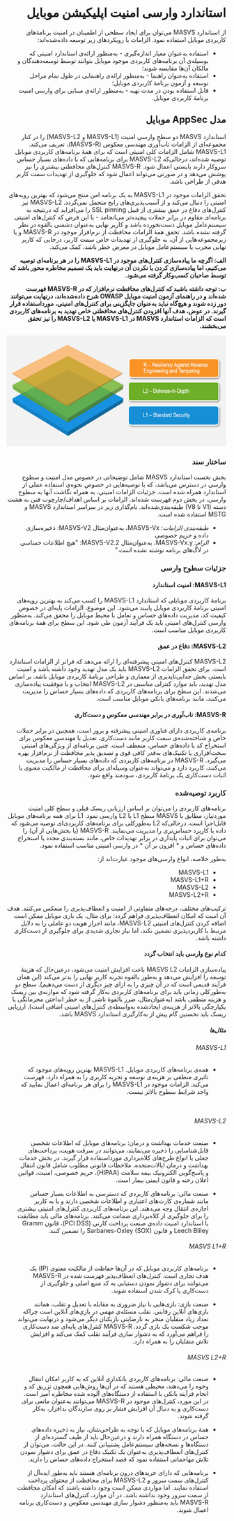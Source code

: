 <div dir="rtl" markdown="1">

# استاندارد وارسی امنیت اپلیکیشن موبایل

از استاندارد MASVS می‌توان برای ایجاد سطحی از اطمینان در امنیت برنامۀهای کاربردی موبایل استفاده نمود. الزامات با رویکردهای زیر توسعه داده‌شده‌اند:

- استفاده به‌عنوان معیار اندازه‌گیری - به‌منظور ارائه‌ی استاندارد امنیتی که بوسیله‌ی آن برنامه‌های کاربردی موجود موبایل بتوانند توسط توسعه‌دهندگان و مالکان آن‌ها مقایسه شوند؛
- استفاده به‌عنوان راهنما - به‌منطور ارائه‌ی راهنمایی در طول تمام مراحل توسعه و آزمون برنامۀ کاربردی موبایل؛
- قابل استفاده بودن در مدت تهیه - به‌منظور ارائه‌ی مبنایی برای وارسی امنیت برنامۀ کاربردی موبایل.

## مدل AppSec موبایل

استاندارد MASVS دو سطح وارسی امنیت (MASVS-L1 و MASVS-L2) را در کنار مجموعه‌ای از الزامات تاب‌آوری مهندسی معکوس (MASVS-R)، تعریف می‌کند. MASVS-L1 شامل الزامات کلی امنیتی است که برای همۀ برنامه‌های کاربردی موبایل توصیه شده‌اند، درحالی‌که MASVS-L2 برای برنامه‌هایی که با داده‌های بسیار حساس سروکار دارند بایستی اعمال شود. MASVS-R کنترل‌های محافظتی بیشتری را نیز پوشش می‌دهد و در صورتی می‌تواند اعمال شود که جلوگیری از تهدیدات سمت کاربر هدفی از طراحی باشد.

تحقق الزامات موجود در MASVS-L1 به یک برنامه امن منتج می‌شود که بهترین رویه‌های امنیتی را دنبال می‌کند و از آسیب‌پذیری‌های رایج متحمل نمی‌گردد. MASVS-L2 نیز کنترل‌های دفاع در عمق بیشتری از قبیل SSL pinning را می‌افزاید که درنتیجه به برنامه‌ای مقاوم در برابر حملات پیچیده‌تر می‌انجامد - با این فرض که کنترل‌های امنیتی سیستم‌عامل موبایل دست‌نخورده باشد و کاربر نهایی به‌عنوان دشمنی بالقوه در نظر گرفته نشده باشد. تحقق همهٔ الزامات محافظت از نرم‌افزار موجود در MASVS-R و یا زیرمجموعه‌هایی از آن، به جلوگیری از تهدیدات خاص سمت کاربر، درجایی که کاربر نهایی مخرب یا سیستم‌عامل موبایل در معرض خطر باشد، کمک می‌کند.

**الف: اگرچه ما پیاده‌سازی کنترل‌های موجود در MASVS-L1 را در هر برنامه‌ای توصیه می‌کنیم، اما پیاده‌سازی کردن یا نکردن آن درنهایت باید یک تصمیم مخاطره محور باشد که توسط صاحبان کسب‌وکار گرفته می‌شود.**

**ب: توجه داشته باشید که کنترل‌های محافظت نرم‌افزار که در MASVS-R فهرست شده‌اند و در راهنمای آزمون امنیت موبایل OWASP شرح داده‌شده‌اند، درنهایت می‌توانند دور زده شوند و هیچ‌گاه نباید به‌عنوان جایگزینی برای کنترل‌های امنیتی، مورداستفاده قرار گیرند. در عوض، هدف آنها افزودن کنترل‌های محافظتی خاص تهدید به برنامه‌های کاربردی است که الزامات استاندارد MASVS در MASVS-L1 یا MASVS-L2 را نیز تحقق می‌بخشند.**

<img src="images/masvs-levels-new.jpg" title="Verification Levels" width="600px" height="253px" />

### ساختار سند

بخش نخست استاندارد MASVS شامل توضیحاتی در خصوص مدل امنیت و سطوح وارسی در دسترس می‌باشد، که با توصیه‌هایی در خصوص نحوه‌ی استفاده عملی از استاندارد همراه شده است. جزئیات الزامات امنیتی، به همراه نگاشت آنها به سطوح وارسی، در بخش دوم فهرست شده‌اند. الزامات بر اساس اهداف/چارچوب فنی به هشت دسته (V1 تا V8) طبقه‌بندی‌شده‌اند. نام‌گذاری زیر در سراسر استاندارد MASVS و MSTG استفاده شده است.
- *طبقه‌بندی الزامات:* MASVS-Vx، به‌عنوان‌مثال MASVS-V2: ذخیره‌سازی داده و حریم خصوصی
- *الزام:* MASVS-Vx.y، به‌عنوان‌مثال MASVS-V2.2: "هیچ اطلاعات حساسی در لاگ‌های برنامه نوشته‌ نشده است."

### جزئیات سطوح وارسی

#### MASVS-L1: امنیت استاندارد

برنامهٔ کاربردی موبایلی که استاندارد MASVS-L1 را کسب می‌کند به بهترین رویه‌های امنیتی برنامهٔ کاربردی موبایل پایبند می‌شود. این موضوع، الزامات پایه‌ای در خصوص کیفیت کد، مدیریت داده‌های حساس و تعامل با محیط موبایل را محقق می‌کند. به‌منظور وارسی کنترل‌های امنیتی باید یک فرآیند آزمون طی شود. این سطح برای همهٔ برنامه‌های کاربردی موبایل مناسب است.

#### MASVS-L2: دفاع در عمق

MASVS-L2 کنترل‌های امنیتی پیشرفته‌ای را ارائه می‌دهد که فراتر از الزامات استاندارد است. برای تحقق الزامات MASVS-L2 باید یک مدل تهدید وجود داشته باشد و امنیت بایستی بخش جدایی‌ناپذیری از معماری و طراحی برنامۀ کاربردی موبایل باشد. بر اساس مدل تهدید، باید موارد کنترلی مناسبی در MASVS-L2 انتخاب و با موفقیت پیاده‌سازی می‌شدند. این سطح برای برنامه‌های کاربردی که داده‌های بسیار حساس را مدیریت می‌کنند، مانند برنامه‌های بانکی موبایل مناسب است.

#### MASVS-R: تاب‌آوری در برابر مهندسی معکوس و دست‌کاری

برنامه‌ی کاربردی دارای فناوری امنیتی پیشرفته و بروز است، همچنین در برابر حملات خاص و شناخته‌شده‌ی سمت کاربر مانند دست‌کاری، تعدیل یا مهندسی معکوس برای استخراج کد یا داده‌های حساس، منعطف است. چنین برنامه‌ای از ویژگی‌های امنیتی سخت‌افزاری یا تکنیک‌های به‌قدر کافی قوی و تصدیق پذیر محافظت از نرم‌افزار بهره می‌گیرد. MASVS-R در برنامه‌های کاربردی که داده‌های بسیار حساس را مدیریت می‌کنند، کاربرد دارد و می‌تواند به‌عنوان وسیله‌ای برای محافظت از مالکیت معنوی یا اثبات دست‌کاری یک برنامهٔ کاربردی، سودمند واقع شود.

### کاربرد توصیه‌شده

برنامه‌های کاربردی را می‌توان بر اساس ارزیابی ریسک قبلی و سطح کلی امنیت موردنیاز، مطابق با MASVS سطح L1 یا L2 وارسی نمود. L1 برای همه برنامه‌های موبایل قابل‌اجرا است، درحالی‌که L2 به‌طورکلی برای برنامه‌های کاربردی‌ای توصیه می‌شود که داده یا کاربرد حساس‌تری را مدیریت می‌نمایند. MASVS-R (یا بخش‌هایی از آن) را می‌توان برای اثبات پایداری در برابر تهدیدات خاص، مانند بسته‌بندی مجدد یا استخراج داده‌های حساس و * افزون بر آن * در وارسی امنیتی مناسب استفاده نمود.

به‌طور خلاصه، انواع وارسی‌های موجود عبارت‌اند از:

- MASVS-L1
- MASVS-L1+R
- MASVS-L2
- MASVS-L2+R

ترکیب‌های مختلف، درجه‌های متفاوتی از امنیت و انعطاف‌پذیری را منعکس می‌کنند. هدف آن است که امکان انعطاف‌پذیری فراهم گردد: برای مثال، یک بازی موبایل ممکن است اضافه کردن کنترل‌های امنیتی MASVS-L2، مانند احراز هویت دو عاملی را به دلایل مرتبط با کاربردپذیری تضمین نکند، اما نیاز تجاری شدیدی برای جلوگیری از دست‌کاری داشته باشد.

#### کدام نوع وارسی باید انتخاب گردد

پیاده‌سازی الزامات MASVS L2 باعث افزایش امنیت می‌شود، درعین‌حال که هزینهٔ توسعه را افزایش می‌دهد و به‌طور بالقوه تجربه کاربر نهایی را بدتر می‌کند (این همان فرآیند قدیمی است که در آن چیزی را به ازای چیز دیگری از دست می‌دهیم). سطح دو به‌طورکلی زمانی باید برای برنامه‌های کاربردی به‌کار گرفته شود که موازنه‌ی بین ریسک و هزینه منطقی باشد (به‌عنوان‌مثال، ضرر بالقوهٔ ناشی از به خطر انداختن محرمانگی یا یکپارچگی بالاتر از هزینه‌ی ایجادشده به‌واسطه‌ی کنترل‌های امنیتی اضافی است). ارزیابی ریسک باید نخستین گام پیش از به‌کارگیری استاندارد MASVS باشد.

##### مثال‌ها

###### MASVS-L1

- همه‌ی برنامه‌های کاربردی موبایل. MASVS-L1 بهترین رویه‌های موجود که تاثیری منطقی بر هزینه‌ی توسعه و تجربه کاربری را به همراه دارد، فهرست می‌کند. الزامات موجود در MASVS-L1 را برای هر برنامه‌ای اعمال نمایید که واجد شرایط سطوح بالاتر نیست.

<div style="page-break-after: always; visibility: hidden">
\pagebreak
</div>

###### MASVS-L2

- صنعت خدمات بهداشت و درمان: برنامه‌های موبایل که اطلاعات شخصی قابل‌شناسایی را ذخیره می‌نمایند، می‌توانند در سرقت هویت، پرداخت‌های جعلی یا انواع طرح‌های کلاه‌برداری مورداستفاده قرار گیرند. در بخش خدمات بهداشت و درمان ایالات‌متحده، ملاحظات قانونی مطلوب شامل قانون انتقال و پاسخ‌گویی الکترونیک بیمه سلامت (HIPAA)، حریم خصوصی، امنیت، قوانین اعلان رخنه و قانون ایمنی بیمار است.

- صنعت مالی: برنامه‌های کاربردی که دسترسی به اطلاعات بسیار حساس مانند شماره‌ی کارت‌های اعتباری و اطلاعات شخصی دارند و یا به کاربر اجازه‌ی انتقال وجه می‌دهند. این برنامه‌های کاربردی کنترل‌های امنیتی بیشتری را برای جلوگیری از کلاه‌برداری ضمانت می‌کنند. برنامه‌های مالی باید مطابقت با استاندارد امنیت داده‌ی صنعت پرداخت کارتی (PCI DSS)، قانون Gramm Leech Bliley و قانون Sarbanes-Oxley (SOX) را تضمین کنند.

###### MASVS L1+R

- برنامه‌های کاربردی موبایل که در آن‌ها حفاظت از مالکیت معنوی (IP) یک هدف تجاری است. کنترل‌های انعطاف‌پذیر فهرست شده در MASVS-R می‌توانند برای دشوار نمودن دستیابی به کد منبع اصلی و جلوگیری از دست‌کاری یا کرک شدن استفاده شوند.

- صنعت بازی: بازی‌هایی با نیاز ضروری به مقابله با تعدیل و تقلب، همانند بازی‌های آنلاین رقابتی. تقلب مسئله‌ی مهمی در بازی‌های آنلاین است چراکه تعداد زیاد متقلبان منجر به نارضایتی بازیکنان دیگر می‌شود و درنهایت می‌تواند موجب شکست یک بازی گردد. MASVS-R کنترل‌های پایه‌ای ضد دست‌کاری را فراهم می‌آورد که به دشوار سازی فرآیند تقلب کمک می‌کند و افزایش تلاش متقلبان را به همراه دارد.

###### MASVS L2+R

- صنعت مالی: برنامه‌های کاربردی بانکداری آنلاین که به کاربر امکان انتقال وجوه را می‌دهند، محیطی هستند که در آن‌ها روش‌هایی همچون تزریق کد و انجام فرآیند بانکی با استفاده از دستگاه‌های آلوده شده مخاطره آمیز است. در این مورد، کنترل‌های موجود در MASVS-R می‌توانند به‌عنوان مانعی برای دست‌کاری و به دنبال آن افزایش فشار بر روی سازندگان بدافزار، به‌کار گرفته شوند.

- همهٔ برنامه‌های موبایل که با توجه به طراحی‌شان، نیاز به ذخیره داده‌های حساس در دستگاه همراه دارند و درعین‌حال باید از طیف گسترده‌ای از دستگاه‌ها و نسخه‌های سیستم‌عامل پشتیبانی کنند. در این حالت، می‌توان از کنترل‌های انعطاف‌پذیری به‌عنوان یک تکنیک دفاع در عمق برای دشوار نمودن تلاش مهاجمانی استفاده نمود که قصد استخراج داده‌های حساس را دارند.

- برنامه‌هایی که دارای خریدهای درون برنامه‌ای هستند باید به‌طور ایده‌آل از کنترل‌های سمت سرور و MASVS-L2 برای محافظت از محتوای پرداخت استفاده نمایند. اما مواردی ممکن است وجود داشته باشند که امکان محافظت از سمت سرور وجود نداشته باشد. در آن موارد، کنترل‌های استاندارد MASVS-R باید به‌منظور دشوار سازی مهندسی معکوس و دست‌کاری برنامه اعمال شوند.

</div>
